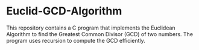 # Euclid-GCD-Algorithm
This repository contains a C program that implements the Euclidean Algorithm to find the Greatest Common Divisor (GCD) of two numbers. The program uses recursion to compute the GCD efficiently.
